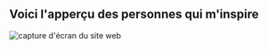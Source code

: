 ## Voici l'apperçu des personnes qui m'inspire 

![capture d'écran du site web](./image/capture_d'ecran_Legende.png)
